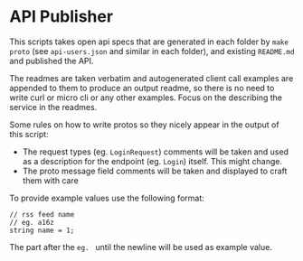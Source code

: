 # API Publisher

This scripts takes open api specs that are generated in each folder by `make proto` (see `api-users.json` and similar in each folder), and existing `README.md` and published the API.

The readmes are taken verbatim and autogenerated client call examples are appended to them to produce an output readme, so there is no need to write curl or micro cli or any other examples. Focus on the describing the service in the readmes.

Some rules on how to write protos so they nicely appear in the output of this script:

- The request types (eg. `LoginRequest`) comments will be taken and used as a description for the endpoint (eg. `Login`) itself. This might change.
- The proto message field comments will be taken and displayed to craft them with care

To provide example values use the following format:

```shell
// rss feed name
// eg. a16z
string name = 1;
```

The part after the `eg. ` until the newline will be used as example value.
